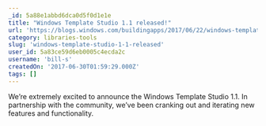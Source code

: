 ```yaml
---
_id: 5a88e1abbd6dca0d5f0d1e1e
title: "Windows Template Studio 1.1 released!"
url: 'https://blogs.windows.com/buildingapps/2017/06/22/windows-template-studio-1-1-released/#GdyuKOULxmSDIeMS.97'
category: libraries-tools
slug: 'windows-template-studio-1-1-released'
user_id: 5a83ce59d6eb0005c4ecda2c
username: 'bill-s'
createdOn: '2017-06-30T01:59:29.000Z'
tags: []
---
```


We’re extremely excited to announce the Windows Template Studio 1.1. In partnership with the community, we’ve been cranking out and iterating new features and functionality. 
